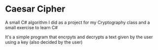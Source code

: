 # Caesar Cipher
 A small C# algorithm I did as a project for my Cryptography class and a small exercise to learn C#

 It's a simple program that encrpyts and decrypts a text given by the user using a key (also decided by the user)